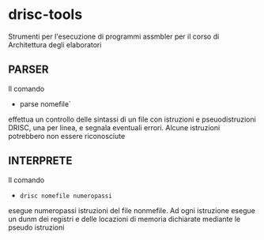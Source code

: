 # drisc-tools
Strumenti per l'esecuzione di programmi assmbler per il corso di Architettura degli elaboratori 

## PARSER
Il comando 
  -  parse nomefile`  
  
effettua un controllo delle sintassi di un file con istruzioni e pseuodistruzioni DRISC, una per linea, e segnala eventuali errori. Alcune istruzioni potrebbero non essere riconosciute


## INTERPRETE
Il comando  
  - `drisc nomefile numeropassi`
  
esegue numeropassi istruzioni del file nonmefile. Ad ogni istruzione esegue un dunm dei registri e delle locazioni di memoria dichiarate mediante le pseudo istruzioni

